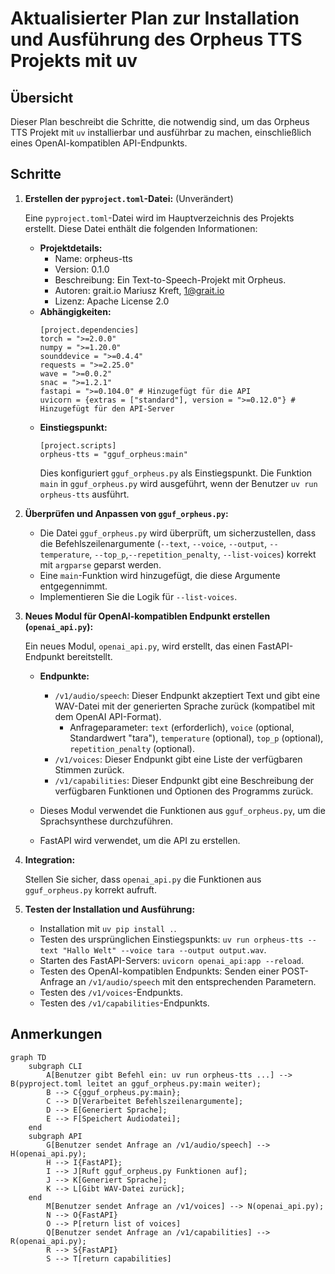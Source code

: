 # Aktualisierter Plan zur Installation und Ausführung des Orpheus TTS Projekts mit uv

## Übersicht

Dieser Plan beschreibt die Schritte, die notwendig sind, um das Orpheus TTS Projekt mit `uv` installierbar und ausführbar zu machen, einschließlich eines OpenAI-kompatiblen API-Endpunkts.

## Schritte

1.  **Erstellen der `pyproject.toml`-Datei:** (Unverändert)

    Eine `pyproject.toml`-Datei wird im Hauptverzeichnis des Projekts erstellt. Diese Datei enthält die folgenden Informationen:

    *   **Projektdetails:**
        *   Name: orpheus-tts
        *   Version: 0.1.0
        *   Beschreibung: Ein Text-to-Speech-Projekt mit Orpheus.
        *   Autoren: grait.io Mariusz Kreft, 1@grait.io
        *   Lizenz: Apache License 2.0
    *   **Abhängigkeiten:**
        ```
        [project.dependencies]
        torch = ">=2.0.0"
        numpy = ">=1.20.0"
        sounddevice = ">=0.4.4"
        requests = ">=2.25.0"
        wave = ">=0.0.2"
        snac = ">=1.2.1"
        fastapi = ">=0.104.0" # Hinzugefügt für die API
        uvicorn = {extras = ["standard"], version = ">=0.12.0"} # Hinzugefügt für den API-Server
        ```
    *   **Einstiegspunkt:**
        ```
        [project.scripts]
        orpheus-tts = "gguf_orpheus:main"
        ```
        Dies konfiguriert `gguf_orpheus.py` als Einstiegspunkt. Die Funktion `main` in `gguf_orpheus.py` wird ausgeführt, wenn der Benutzer `uv run orpheus-tts` ausführt.

2.  **Überprüfen und Anpassen von `gguf_orpheus.py`:**

    *   Die Datei `gguf_orpheus.py` wird überprüft, um sicherzustellen, dass die Befehlszeilenargumente (`--text`, `--voice`, `--output`, `--temperature`, `--top_p`,`--repetition_penalty`, `--list-voices`) korrekt mit `argparse` geparst werden.
    *   Eine `main`-Funktion wird hinzugefügt, die diese Argumente entgegennimmt.
    *   Implementieren Sie die Logik für `--list-voices`.

3.  **Neues Modul für OpenAI-kompatiblen Endpunkt erstellen (`openai_api.py`):**

    Ein neues Modul, `openai_api.py`, wird erstellt, das einen FastAPI-Endpunkt bereitstellt.

    *   **Endpunkte:**
        *   `/v1/audio/speech`: Dieser Endpunkt akzeptiert Text und gibt eine WAV-Datei mit der generierten Sprache zurück (kompatibel mit dem OpenAI API-Format).
            *   Anfrageparameter: `text` (erforderlich), `voice` (optional, Standardwert "tara"), `temperature` (optional), `top_p` (optional), `repetition_penalty` (optional).
        *   `/v1/voices`: Dieser Endpunkt gibt eine Liste der verfügbaren Stimmen zurück.
        *   `/v1/capabilities`: Dieser Endpunkt gibt eine Beschreibung der verfügbaren Funktionen und Optionen des Programms zurück.

    *   Dieses Modul verwendet die Funktionen aus `gguf_orpheus.py`, um die Sprachsynthese durchzuführen.
    *   FastAPI wird verwendet, um die API zu erstellen.

4.  **Integration:**

    Stellen Sie sicher, dass `openai_api.py` die Funktionen aus `gguf_orpheus.py` korrekt aufruft.

5.  **Testen der Installation und Ausführung:**

    *   Installation mit `uv pip install .`.
    *   Testen des ursprünglichen Einstiegspunkts: `uv run orpheus-tts --text "Hallo Welt" --voice tara --output output.wav`.
    *   Starten des FastAPI-Servers: `uvicorn openai_api:app --reload`.
    *   Testen des OpenAI-kompatiblen Endpunkts: Senden einer POST-Anfrage an `/v1/audio/speech` mit den entsprechenden Parametern.
    *   Testen des `/v1/voices`-Endpunkts.
    *   Testen des `/v1/capabilities`-Endpunkts.

## Anmerkungen

```mermaid
graph TD
    subgraph CLI
        A[Benutzer gibt Befehl ein: uv run orpheus-tts ...] --> B(pyproject.toml leitet an gguf_orpheus.py:main weiter);
        B --> C{gguf_orpheus.py:main};
        C --> D[Verarbeitet Befehlszeilenargumente];
        D --> E[Generiert Sprache];
        E --> F[Speichert Audiodatei];
    end
    subgraph API
        G[Benutzer sendet Anfrage an /v1/audio/speech] --> H(openai_api.py);
        H --> I{FastAPI};
        I --> J[Ruft gguf_orpheus.py Funktionen auf];
        J --> K[Generiert Sprache];
        K --> L[Gibt WAV-Datei zurück];
    end
        M[Benutzer sendet Anfrage an /v1/voices] --> N(openai_api.py);
        N --> O{FastAPI}
        O --> P[return list of voices]
        Q[Benutzer sendet Anfrage an /v1/capabilities] --> R(openai_api.py);
        R --> S{FastAPI}
        S --> T[return capabilities]
